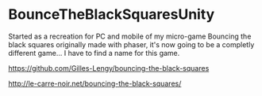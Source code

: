 # BounceTheBlackSquaresUnity

Started as a recreation for PC and mobile of my micro-game Bouncing the black squares originally made with phaser, it's now going to be a completly different game... I have to find a name for this game.

https://github.com/Gilles-Lengy/bouncing-the-black-squares

http://le-carre-noir.net/bouncing-the-black-squares/
